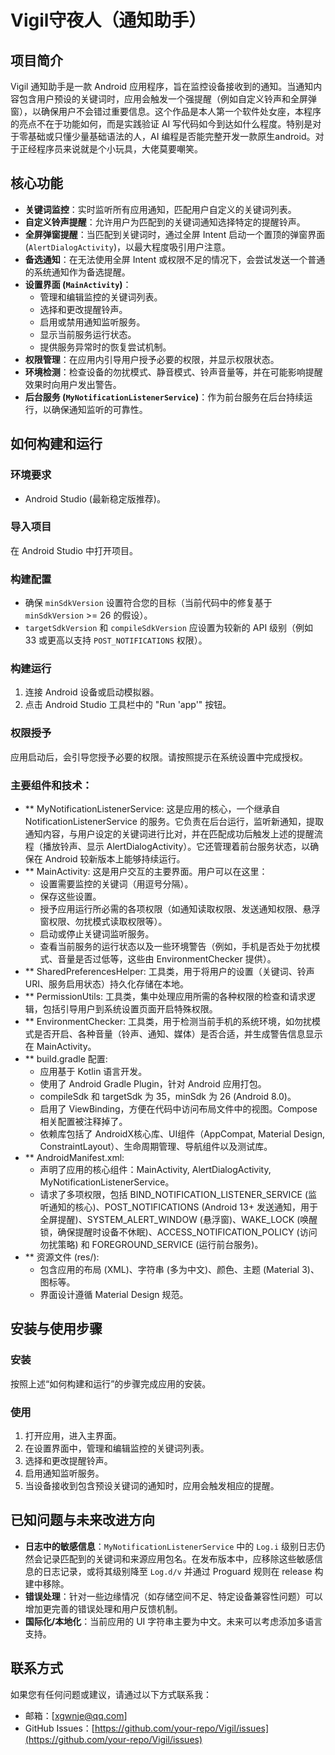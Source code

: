 # Vigil守夜人（通知助手）

## 项目简介
Vigil 通知助手是一款 Android 应用程序，旨在监控设备接收到的通知。当通知内容包含用户预设的关键词时，应用会触发一个强提醒（例如自定义铃声和全屏弹窗），以确保用户不会错过重要信息。这个作品是本人第一个软件处女座，本程序的亮点不在于功能如何，而是实践验证 AI 写代码如今到达如什么程度。特别是对于零基础或只懂少量基础语法的人，AI 编程是否能完整开发一款原生android。对于正经程序员来说就是个小玩具，大佬莫要嘲笑。

## 核心功能
- **关键词监控**：实时监听所有应用通知，匹配用户自定义的关键词列表。
- **自定义铃声提醒**：允许用户为匹配到的关键词通知选择特定的提醒铃声。
- **全屏弹窗提醒**：当匹配到关键词时，通过全屏 Intent 启动一个置顶的弹窗界面 (`AlertDialogActivity`)，以最大程度吸引用户注意。
- **备选通知**：在无法使用全屏 Intent 或权限不足的情况下，会尝试发送一个普通的系统通知作为备选提醒。
- **设置界面 (`MainActivity`)**：
    - 管理和编辑监控的关键词列表。
    - 选择和更改提醒铃声。
    - 启用或禁用通知监听服务。
    - 显示当前服务运行状态。
    - 提供服务异常时的恢复尝试机制。
- **权限管理**：在应用内引导用户授予必要的权限，并显示权限状态。
- **环境检测**：检查设备的勿扰模式、静音模式、铃声音量等，并在可能影响提醒效果时向用户发出警告。
- **后台服务 (`MyNotificationListenerService`)**：作为前台服务在后台持续运行，以确保通知监听的可靠性。

## 如何构建和运行
### 环境要求
- Android Studio (最新稳定版推荐)。

### 导入项目
在 Android Studio 中打开项目。

### 构建配置
- 确保 `minSdkVersion` 设置符合您的目标（当前代码中的修复基于 `minSdkVersion` >= 26 的假设）。
- `targetSdkVersion` 和 `compileSdkVersion` 应设置为较新的 API 级别（例如 33 或更高以支持 `POST_NOTIFICATIONS` 权限）。

### 构建运行
1. 连接 Android 设备或启动模拟器。
2. 点击 Android Studio 工具栏中的 "Run 'app'" 按钮。

### 权限授予
应用启动后，会引导您授予必要的权限。请按照提示在系统设置中完成授权。

### 主要组件和技术：
- ** MyNotificationListenerService: 这是应用的核心，一个继承自 NotificationListenerService 的服务。它负责在后台运行，监听新通知，提取通知内容，与用户设定的关键词进行比对，并在匹配成功后触发上述的提醒流程（播放铃声、显示 AlertDialogActivity）。它还管理着前台服务状态，以确保在 Android 较新版本上能够持续运行。
- ** MainActivity: 这是用户交互的主要界面。用户可以在这里：
    - 设置需要监控的关键词（用逗号分隔）。
    * 保存这些设置。
    * 授予应用运行所必需的各项权限（如通知读取权限、发送通知权限、悬浮窗权限、勿扰模式读取权限等）。
    * 启动或停止关键词监听服务。
    * 查看当前服务的运行状态以及一些环境警告（例如，手机是否处于勿扰模式、音量是否过低等，这些由 EnvironmentChecker 提供）。
- ** SharedPreferencesHelper: 工具类，用于将用户的设置（关键词、铃声 URI、服务启用状态）持久化存储在本地。
- ** PermissionUtils: 工具类，集中处理应用所需的各种权限的检查和请求逻辑，包括引导用户到系统设置页面开启特殊权限。
- ** EnvironmentChecker: 工具类，用于检测当前手机的系统环境，如勿扰模式是否开启、各种音量（铃声、通知、媒体）是否合适，并生成警告信息显示在 MainActivity。
- ** build.gradle 配置:  
    * 应用基于 Kotlin 语言开发。
    * 使用了 Android Gradle Plugin，针对 Android 应用打包。
    * compileSdk 和 targetSdk 为 35，minSdk 为 26 (Android 8.0)。
    * 启用了 ViewBinding，方便在代码中访问布局文件中的视图。Compose 相关配置被注释掉了。
    * 依赖库包括了 AndroidX核心库、UI组件（AppCompat, Material Design, ConstraintLayout）、生命周期管理、导航组件以及测试库。
- ** AndroidManifest.xml:  
    * 声明了应用的核心组件：MainActivity, AlertDialogActivity, MyNotificationListenerService。
    * 请求了多项权限，包括 BIND_NOTIFICATION_LISTENER_SERVICE (监听通知的核心)、POST_NOTIFICATIONS (Android 13+ 发送通知，用于全屏提醒)、SYSTEM_ALERT_WINDOW (悬浮窗)、WAKE_LOCK (唤醒锁，确保提醒时设备不休眠)、ACCESS_NOTIFICATION_POLICY (访问勿扰策略) 和 FOREGROUND_SERVICE (运行前台服务)。
- ** 资源文件 (res/):
    * 包含应用的布局 (XML)、字符串 (多为中文)、颜色、主题 (Material 3)、图标等。
    * 界面设计遵循 Material Design 规范。

## 安装与使用步骤
### 安装
按照上述“如何构建和运行”的步骤完成应用的安装。

### 使用
1. 打开应用，进入主界面。
2. 在设置界面中，管理和编辑监控的关键词列表。
3. 选择和更改提醒铃声。
4. 启用通知监听服务。
5. 当设备接收到包含预设关键词的通知时，应用会触发相应的提醒。

## 已知问题与未来改进方向
- **日志中的敏感信息**：`MyNotificationListenerService` 中的 `Log.i` 级别日志仍然会记录匹配到的关键词和来源应用包名。在发布版本中，应移除这些敏感信息的日志记录，或将其级别降至 `Log.d/v` 并通过 Proguard 规则在 release 构建中移除。
- **错误处理**：针对一些边缘情况（如存储空间不足、特定设备兼容性问题）可以增加更完善的错误处理和用户反馈机制。
- **国际化/本地化**：当前应用的 UI 字符串主要为中文。未来可以考虑添加多语言支持。


## 联系方式
如果您有任何问题或建议，请通过以下方式联系我：
- 邮箱：[xgwnje@qq.com]                      
- GitHub Issues：[https://github.com/your-repo/Vigil/issues](https://github.com/your-repo/Vigil/issues)

